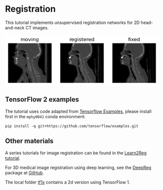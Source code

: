 # Registration

This tutorial implements unsupervised registration networks for 2D head-and-neck CT images.  

<img src="../../docs/media/registration.jpg" alt="alt text"/>


## TensorFlow 2 examples
The tutorial uses code adapted from [Tensorflow Examples](https://github.com/tensorflow/examples), please install first in the `mphy0041` conda environment:
```
pip install -q git+https://github.com/tensorflow/examples.git
```

## Other materials
A series tutorials for image registration can be found in the [Learn2Reg tutorial](https://github.com/learn2reg/tutorials2019). 

For 3D medical image registration using deep learning, see the [DeepReg](http://deepreg.net) package at [GitHub](https://github.com/DeepRegNet/DeepReg). 

The local folder [tf1x](./tf1x) contains a 2d version using TensorFlow 1.
